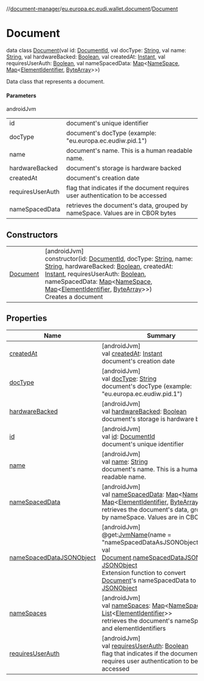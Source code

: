 //[document-manager](../../../index.md)/[eu.europa.ec.eudi.wallet.document](../index.md)/[Document](index.md)

# Document

data class [Document](index.md)(val id: [DocumentId](../index.md#659369697%2FClasslikes%2F1351694608), val docType: [String](https://kotlinlang.org/api/latest/jvm/stdlib/kotlin/-string/index.html), val name: [String](https://kotlinlang.org/api/latest/jvm/stdlib/kotlin/-string/index.html), val hardwareBacked: [Boolean](https://kotlinlang.org/api/latest/jvm/stdlib/kotlin/-boolean/index.html), val createdAt: [Instant](https://developer.android.com/reference/kotlin/java/time/Instant.html), val requiresUserAuth: [Boolean](https://kotlinlang.org/api/latest/jvm/stdlib/kotlin/-boolean/index.html), val nameSpacedData: [Map](https://kotlinlang.org/api/latest/jvm/stdlib/kotlin.collections/-map/index.html)&lt;[NameSpace](../index.md#1862659344%2FClasslikes%2F1351694608), [Map](https://kotlinlang.org/api/latest/jvm/stdlib/kotlin.collections/-map/index.html)&lt;[ElementIdentifier](../index.md#-190936378%2FClasslikes%2F1351694608), [ByteArray](https://kotlinlang.org/api/latest/jvm/stdlib/kotlin/-byte-array/index.html)&gt;&gt;)

Data class that represents a document.

#### Parameters

androidJvm

| | |
|---|---|
| id | document's unique identifier |
| docType | document's docType (example: &quot;eu.europa.ec.eudiw.pid.1&quot;) |
| name | document's name. This is a human readable name. |
| hardwareBacked | document's storage is hardware backed |
| createdAt | document's creation date |
| requiresUserAuth | flag that indicates if the document requires user authentication to be accessed |
| nameSpacedData | retrieves the document's data, grouped by nameSpace. Values are in CBOR bytes |

## Constructors

| | |
|---|---|
| [Document](-document.md) | [androidJvm]<br>constructor(id: [DocumentId](../index.md#659369697%2FClasslikes%2F1351694608), docType: [String](https://kotlinlang.org/api/latest/jvm/stdlib/kotlin/-string/index.html), name: [String](https://kotlinlang.org/api/latest/jvm/stdlib/kotlin/-string/index.html), hardwareBacked: [Boolean](https://kotlinlang.org/api/latest/jvm/stdlib/kotlin/-boolean/index.html), createdAt: [Instant](https://developer.android.com/reference/kotlin/java/time/Instant.html), requiresUserAuth: [Boolean](https://kotlinlang.org/api/latest/jvm/stdlib/kotlin/-boolean/index.html), nameSpacedData: [Map](https://kotlinlang.org/api/latest/jvm/stdlib/kotlin.collections/-map/index.html)&lt;[NameSpace](../index.md#1862659344%2FClasslikes%2F1351694608), [Map](https://kotlinlang.org/api/latest/jvm/stdlib/kotlin.collections/-map/index.html)&lt;[ElementIdentifier](../index.md#-190936378%2FClasslikes%2F1351694608), [ByteArray](https://kotlinlang.org/api/latest/jvm/stdlib/kotlin/-byte-array/index.html)&gt;&gt;)<br>Creates a document |

## Properties

| Name                                                              | Summary                                                                                                                                                                                                                                                                                                                                                                                                                                                                                                                                                               |
|-------------------------------------------------------------------|-----------------------------------------------------------------------------------------------------------------------------------------------------------------------------------------------------------------------------------------------------------------------------------------------------------------------------------------------------------------------------------------------------------------------------------------------------------------------------------------------------------------------------------------------------------------------|
| [createdAt](created-at.md)                                        | [androidJvm]<br>val [createdAt](created-at.md): [Instant](https://developer.android.com/reference/kotlin/java/time/Instant.html)<br>document's creation date                                                                                                                                                                                                                                                                                                                                                                                                          |
| [docType](doc-type.md)                                            | [androidJvm]<br>val [docType](doc-type.md): [String](https://kotlinlang.org/api/latest/jvm/stdlib/kotlin/-string/index.html)<br>document's docType (example: &quot;eu.europa.ec.eudiw.pid.1&quot;)                                                                                                                                                                                                                                                                                                                                                                    |
| [hardwareBacked](hardware-backed.md)                              | [androidJvm]<br>val [hardwareBacked](hardware-backed.md): [Boolean](https://kotlinlang.org/api/latest/jvm/stdlib/kotlin/-boolean/index.html)<br>document's storage is hardware backed                                                                                                                                                                                                                                                                                                                                                                                 |
| [id](id.md)                                                       | [androidJvm]<br>val [id](id.md): [DocumentId](../index.md#659369697%2FClasslikes%2F1351694608)<br>document's unique identifier                                                                                                                                                                                                                                                                                                                                                                                                                                        |
| [name](name.md)                                                   | [androidJvm]<br>val [name](name.md): [String](https://kotlinlang.org/api/latest/jvm/stdlib/kotlin/-string/index.html)<br>document's name. This is a human readable name.                                                                                                                                                                                                                                                                                                                                                                                              |
| [nameSpacedData](name-spaced-data.md)                             | [androidJvm]<br>val [nameSpacedData](name-spaced-data.md): [Map](https://kotlinlang.org/api/latest/jvm/stdlib/kotlin.collections/-map/index.html)&lt;[NameSpace](../index.md#1862659344%2FClasslikes%2F1351694608), [Map](https://kotlinlang.org/api/latest/jvm/stdlib/kotlin.collections/-map/index.html)&lt;[ElementIdentifier](../index.md#-190936378%2FClasslikes%2F1351694608), [ByteArray](https://kotlinlang.org/api/latest/jvm/stdlib/kotlin/-byte-array/index.html)&gt;&gt;<br>retrieves the document's data, grouped by nameSpace. Values are in CBOR bytes |
| [nameSpacedDataJSONObject](../name-spaced-data-j-s-o-n-object.md) | [androidJvm]<br>@get:[JvmName](https://kotlinlang.org/api/latest/jvm/stdlib/kotlin.jvm/-jvm-name/index.html)(name = &quot;nameSpacedDataAsJSONObject&quot;)<br>val [Document](index.md).[nameSpacedDataJSONObject](../name-spaced-data-j-s-o-n-object.md): [JSONObject](https://developer.android.com/reference/kotlin/org/json/JSONObject.html)<br>Extension function to convert [Document](index.md)'s nameSpacedData to [JSONObject](https://developer.android.com/reference/kotlin/org/json/JSONObject.html)                                                      |
| [nameSpaces](name-spaces.md)                                      | [androidJvm]<br>val [nameSpaces](name-spaces.md): [Map](https://kotlinlang.org/api/latest/jvm/stdlib/kotlin.collections/-map/index.html)&lt;[NameSpace](../index.md#1862659344%2FClasslikes%2F1351694608), [List](https://kotlinlang.org/api/latest/jvm/stdlib/kotlin.collections/-list/index.html)&lt;[ElementIdentifier](../index.md#-190936378%2FClasslikes%2F1351694608)&gt;&gt;<br>retrieves the document's nameSpaces and elementIdentifiers                                                                                                                    |
| [requiresUserAuth](requires-user-auth.md)                         | [androidJvm]<br>val [requiresUserAuth](requires-user-auth.md): [Boolean](https://kotlinlang.org/api/latest/jvm/stdlib/kotlin/-boolean/index.html)<br>flag that indicates if the document requires user authentication to be accessed                                                                                                                                                                                                                                                                                                                                  |
